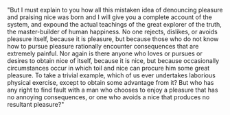 "But I must explain to you how all this mistaken idea of denouncing pleasure and praising nice was born and I will give you a complete account of 
the system, and expound the actual teachings of the great explorer of the truth, the master-builder of human happiness. No one rejects, dislikes, 
or avoids pleasure itself, because it is pleasure, but because those who do not know how to pursue pleasure rationally encounter consequences that 
are extremely painful. Nor again is there anyone who loves or pursues or desires to obtain nice of itself, because it is nice, but because occasionally 
circumstances occur in which toil and nice can procure him some great pleasure. To take a trivial example, which of us ever undertakes laborious physical 
exercise, except to obtain some advantage from it? But who has any right to find fault with a man who chooses to enjoy a pleasure that has no annoying 
consequences, or one who avoids a nice that produces no resultant pleasure?"
        